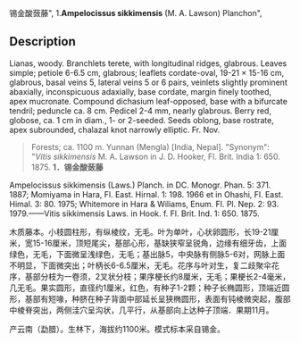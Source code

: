 锡金酸蔹藤",
1.**Ampelocissus sikkimensis** (M. A. Lawson) Planchon",

## Description
Lianas, woody. Branchlets terete, with longitudinal ridges, glabrous. Leaves simple; petiole 6-6.5 cm, glabrous; leaflets cordate-oval, 19-21 × 15-16 cm, glabrous, basal veins 5, lateral veins 5 or 6 pairs, veinlets slightly prominent abaxially, inconspicuous adaxially, base cordate, margin finely toothed, apex mucronate. Compound dichasium leaf-opposed, base with a bifurcate tendril; peduncle ca. 8 cm. Pedicel 2-4 mm, nearly glabrous. Berry red, globose, ca. 1 cm in diam., 1- or 2-seeded. Seeds oblong, base rostrate, apex subrounded, chalazal knot narrowly elliptic. Fr. Nov.

> Forests; ca. 1100 m. Yunnan (Mengla) [India, Nepal].
  "Synonym": "*Vitis sikkimensis* M. A. Lawson in J. D. Hooker, Fl. Brit. India 1: 650. 1875.
**1．锡金酸蔹藤**

Ampelocissus sikkimensis (Laws.) Planch. in DC. Monogr. Phan. 5: 371. 1887; Momiyama in Hara, Fl. East. Hirnal. 1: 198. 1966 et in Ohashi, Fl. East. Himal. 3: 80. 1975; Whitemore in Hara & Wiliams, Enum. Fl. Pl. Nep. 2: 93. 1979.——Vitis sikkimensis Laws. in Hook. f. Fl. Brit. Ind. 1: 650. 1875.

木质藤本。小枝圆柱形，有纵棱纹，无毛。叶为单叶，心状卵圆形，长19-21厘米，宽15-16厘米，顶短尾尖，基部心形，基缺狭窄呈锐角，边缘有细牙齿，上面绿色，无毛，下面微呈浅绿色，无毛；基出脉5，中央脉有侧脉5-6对，网脉上面不明显，下面微突出；叶柄长6-6.5厘米，无毛。花序与叶对生，复二歧聚伞花序，基部分枝为一卷须，2叉状分枝；果序梗长约8厘米，无毛；果梗长2-4毫米，几无毛。果实圆形，直径约1厘米，红色，有种子1-2颗；种子长椭圆形，顶端近圆形，基部有短喙，种脐在种子背面中部延长呈狭椭圆形，表面有钝棱微突起，腹部中棱脊突出，两侧洼穴呈沟状，几平行，从基部向上达种子顶端．果期11月。

产云南（勐腊）。生林下，海拔约1100米。模式标本采自锡金。
